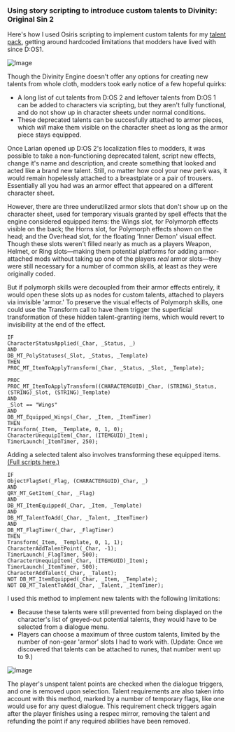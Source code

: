 

### Using story scripting to introduce custom talents to Divinity: Original Sin 2

Here's how I used Osiris scripting to implement custom talents for my [talent pack](https://steamcommunity.com/sharedfiles/filedetails/?id=1508979975), getting around hardcoded limitations that modders have lived with since D:OS1.

![Image](https://i.imgur.com/qgeJl1t.jpg)

Though the Divinity Engine doesn't offer any options for creating new talents from whole cloth, modders took early notice of a few hopeful quirks:

 * A long list of cut talents from D:OS 2 and leftover talents from D:OS 1 can be added to characters via scripting, but they aren't fully functional, and do not show up in character sheets under normal conditions.
 * These deprecated talents can be succesfully attached to armor pieces, which _will_ make them visible on the character sheet as long as the armor piece stays equipped.

Once Larian opened up D:OS 2's localization files to modders, it was possible to take a non-functioning deprecated talent, script new effects, change it's name and description, and create something that looked and acted like a brand new talent. Still, no matter how cool your new perk was, it would remain hopelessly attached to a breastplate or a pair of trousers. Essentially all you had was an armor effect that appeared on a different character sheet.

However, there are three underutilized armor slots that don't show up on the character sheet, used for temporary visuals granted by spell effects that the engine considered equipped items: the Wings slot, for Polymorph effects visible on the back; the Horns slot, for Polymorph effects shown on the head; and the Overhead slot, for the floating 'Inner Demon' visual effect. Though these slots weren't filled nearly as much as a players Weapon, Helmet, or Ring slots—making them potential platforms for adding armor-attached mods without taking up one of the players _real_ armor slots—they were still necessary for a number of common skills, at least as they were originally coded.

But if polymorph skills were decoupled from their armor effects entirely, it would open these slots up as nodes for custom talents, attached to players via invisible 'armor.' To preserve the visual effects of Polymorph skills, one could use the Transform call to have them trigger the superficial transformation of these hidden talent-granting items, which would revert to invisibility at the end of the effect. 

```
IF
CharacterStatusApplied(_Char, _Status, _)
AND
DB_MT_PolyStatuses(_Slot, _Status, _Template)
THEN
PROC_MT_ItemToApplyTransform(_Char, _Status, _Slot, _Template);

PROC
PROC_MT_ItemToApplyTransform((CHARACTERGUID)_Char, (STRING)_Status, (STRING)_Slot, (STRING)_Template)
AND
_Slot == "Wings"
AND
DB_MT_Equipped_Wings(_Char, _Item, _ItemTimer)
THEN
Transform(_Item, _Template, 0, 1, 0);
CharacterUnequipItem(_Char, (ITEMGUID)_Item);
TimerLaunch(_ItemTimer, 250);
```
Adding a selected talent also involves transforming these equipped items. [(Full scripts here.)](https://github.com/spncrptrsn/spncrptrsn.github.io/tree/master/talentpack_scripts/story)

```
IF
ObjectFlagSet(_Flag, (CHARACTERGUID)_Char, _)
AND
QRY_MT_GetItem(_Char, _Flag)
AND
DB_MT_ItemEquipped(_Char, _Item, _Template)
AND
DB_MT_TalentToAdd(_Char, _Talent, _ItemTimer)
AND
DB_MT_FlagTimer(_Char, _FlagTimer)
THEN
Transform(_Item, _Template, 0, 1, 1);
CharacterAddTalentPoint(_Char, -1);
TimerLaunch(_FlagTimer, 500);
CharacterUnequipItem(_Char, (ITEMGUID)_Item);
TimerLaunch(_ItemTimer, 500);
CharacterAddTalent(_Char, _Talent);
NOT DB_MT_ItemEquipped(_Char, _Item, _Template);
NOT DB_MT_TalentToAdd(_Char, _Talent, _ItemTimer);
```

I used this method to implement new talents with the following limitations:

 * Because these talents were still prevented from being displayed on the character's list of greyed-out potential talents, they would have to be selected from a dialogue menu.
 * Players can choose a maximum of three custom talents, limited by the number of non-gear 'armor' slots I had to work with. (Update: Once we discovered that talents can be attached to runes, that number went up to 9.)
 
![Image](https://i.imgur.com/miAt51k.jpg)

The player's unspent talent points are checked when the dialogue triggers, and one is removed upon selection. Talent requirements are also taken into account with this method, marked by a number of temporary flags, like one would use for any quest dialogue. This requirement check triggers again after the player finishes using a respec mirror, removing the talent and refunding the point if any required abilities have been removed.
